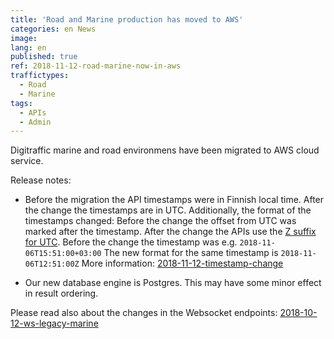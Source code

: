 ```yaml
---
title: 'Road and Marine production has moved to AWS'
categories: en News
image:
lang: en
published: true
ref: 2018-11-12-road-marine-now-in-aws
traffictypes:
  - Road
  - Marine
tags:
  - APIs
  - Admin
---
```


Digitraffic marine and road environmens have been migrated to AWS cloud service.

Release notes:

- Before the migration the API timestamps were in Finnish local time. After the
  change the timestamps are in UTC. Additionally, the format of the timestamps
  changed: Before the change the offset from UTC was marked after the timestamp.
  After the change the APIs use the
  [Z suffix for UTC](https://en.wikipedia.org/wiki/ISO_8601#Time_zone_designators).
  Before the change the timestamp was e.g. `2018-11-06T15:51:00+03:00` The new
  format for the same timestamp is `2018-11-06T12:51:00Z` More information:
  [2018-11-12-timestamp-change](https://www.digitraffic.fi/en/news/2018/11/12/timestamp-change-en.html)

- Our new database engine is Postgres. This may have some minor effect in result
  ordering.

Please read also about the changes in the Websocket endpoints:
[2018-10-12-ws-legacy-marine](https://www.digitraffic.fi/en/news/2018/10/12/ws-legacy-marine-en.html)
